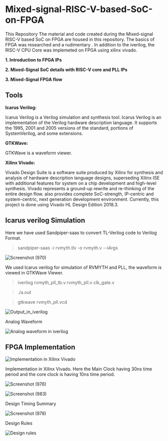 # Mixed-signal-RISC-V-based-SoC-on-FPGA

This Repository
The material and code created during the Mixed-signal RISC-V based SoC on FPGA are housed in this repository. 
The basics of FPGA was researched and a rudimentary . In addition to the iverilog, the RISC-V CPU Core was implemeted on FPGA using xilinx vivado. 

**1. Introduction to FPGA IPs**

**2. Mixed-Signal SoC details with RISC-V core and PLL IPs**

**3. Mixed-Signal FPGA flow**
 
 ## Tools
**Icarus Verilog:**

Icarus Verilog is a Verilog simulation and synthesis tool. Icarus Verilog is an implementation of the Verilog hardware description language. It supports the 1995, 2001 and 2005 versions of the standard, portions of SystemVerilog, and some extensions.

**GTKWave:**

GTKWave is a waveform viewer.

**Xilinx Vivado:**

Vivado Design Suite is a software suite produced by Xilinx for synthesis and analysis of hardware description language designs, superseding Xilinx ISE with additional features for system on a chip development and high-level synthesis. Vivado represents a ground-up rewrite and re-thinking of the entire design flow. also provides complete SoC-strength, IP-centric and system-centric, next generation development environment. Currently, this project is done using Vivado HL Design Edition 2018.3.


## Icarus verilog Simulation
Here we have used Sandpiper-saas to convert TL-Verilog code to Verilog Format.

> sandpiper-saas -i rvmyth.tlv -o rvmyth.v --iArgs

![Screenshot (970)](https://user-images.githubusercontent.com/67407412/170999226-36df40cd-7020-4a11-b94b-c0efe8ace5ff.png)

We used Icarus verilog for simulation of RVMYTH and PLL, the waveform is viewed in GTKWave Viewer.

> iverilog rvmyth_pll_tb.v rvmyth_pll.v clk_gate.v

> ./a.out

> gtkwave rvmyth_pll.vcd

![Output_in_iverilog](https://user-images.githubusercontent.com/67407412/171000547-9feaf788-9b71-4284-953a-763c227b08a5.png)

Analog Waveform

![Analog waveform in iverilog](https://user-images.githubusercontent.com/67407412/171039379-c27465ef-8434-4b48-9455-08530c0eedaa.png)


## FPGA Implementation

![Implementation in Xilinx Vivado](https://user-images.githubusercontent.com/67407412/171003616-e7fca261-42a1-439a-9209-4576a76acbaa.jpg)

Implementation in Xilinx Vivado. Here the Main Clock having 30ns time period and the core clock is having 10ns time period.

![Screenshot (976)](https://user-images.githubusercontent.com/67407412/171004296-f074f4c9-72f9-422e-9f2e-f05bc9063eaa.png)

![Screenshot (983)](https://user-images.githubusercontent.com/67407412/171048271-f5101318-bb87-4c26-9790-ccbb1dea0588.png)

Design Timing Summary

![Screenshot (978)](https://user-images.githubusercontent.com/67407412/171005267-1c2378f7-5df9-4e1d-b132-627cdf737afd.png)

Design Rules

![Design rules](https://user-images.githubusercontent.com/67407412/171039639-e689af71-b632-4900-bead-7bdd3edde386.jpg)

